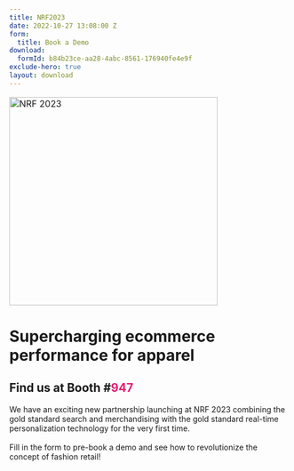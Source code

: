 ```yaml
---
title: NRF2023
date: 2022-10-27 13:08:00 Z
form:
  title: Book a Demo
download:
  formId: b84b23ce-aa28-4abc-8561-176940fe4e9f
exclude-hero: true
layout: download
---
```


<p style="text-align: left; font-size:12pt;"><img style="margin-left: 0px; width: 375px;" alt="NRF 2023" src="/uploads/NRF23_Lockup%20Horizontal%20RGB.png"/></p>

# Supercharging ecommerce performance for apparel

## Find us at Booth #<span style="color: #e81e75">947</span>

We have an exciting new partnership launching at NRF 2023 combining the gold standard search and merchandising with the gold standard real-time personalization technology for the very first time.
<br>
<br>
Fill in the form to pre-book a demo and see how to revolutionize the concept of fashion retail!
